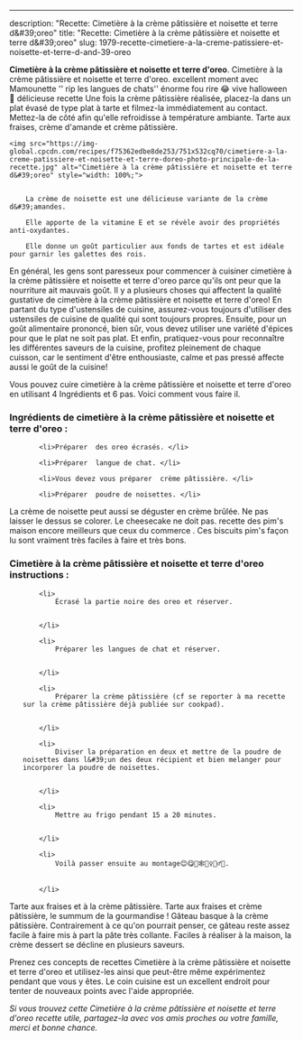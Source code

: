 ---
description: "Recette: Cimetière à la crème pâtissière et noisette et terre d&amp;#39;oreo"
title: "Recette: Cimetière à la crème pâtissière et noisette et terre d&amp;#39;oreo"
slug: 1979-recette-cimetiere-a-la-creme-patissiere-et-noisette-et-terre-d-and-39-oreo

<p>
	<strong>Cimetière à la crème pâtissière et noisette et terre d&#39;oreo</strong>. 
	Cimetière à la crème pâtissière et noisette et terre d&#39;oreo. excellent moment avec Mamounette &#39;&#39; rip les langues de chats&#39;&#39; énorme fou rire 😂 vive halloween 🦇 délicieuse recette Une fois la crème pâtissière réalisée, placez-la dans un plat évasé de type plat à tarte et filmez-la immédiatement au contact. Mettez-la de côté afin qu&#39;elle refroidisse à température ambiante. Tarte aux fraises, crème d&#39;amande et crème pâtissière.
</p>
<p>
	
	<img src="https://img-global.cpcdn.com/recipes/f75362edbe8de253/751x532cq70/cimetiere-a-la-creme-patissiere-et-noisette-et-terre-doreo-photo-principale-de-la-recette.jpg" alt="Cimetière à la crème pâtissière et noisette et terre d&#39;oreo" style="width: 100%;">
	
	
		La crème de noisette est une délicieuse variante de la crème d&#39;amandes.
	
		Elle apporte de la vitamine E et se révèle avoir des propriétés anti-oxydantes.
	
		Elle donne un goût particulier aux fonds de tartes et est idéale pour garnir les galettes des rois.
	
</p>

En général, les gens sont paresseux pour commencer à cuisiner cimetière à la crème pâtissière et noisette et terre d&#39;oreo parce qu'ils ont peur que la nourriture ait mauvais goût. Il y a plusieurs choses qui affectent la qualité gustative de cimetière à la crème pâtissière et noisette et terre d&#39;oreo! En partant du type d'ustensiles de cuisine, assurez-vous toujours d'utiliser des ustensiles de cuisine de qualité qui sont toujours propres. Ensuite, pour un goût alimentaire prononcé, bien sûr, vous devez utiliser une variété d'épices pour que le plat ne soit pas plat. Et enfin, pratiquez-vous pour reconnaître les différentes saveurs de la cuisine, profitez pleinement de chaque cuisson, car le sentiment d'être enthousiaste, calme et pas pressé affecte aussi le goût de la cuisine!

<!--inarticleads1-->

Vous pouvez cuire cimetière à la crème pâtissière et noisette et terre d&#39;oreo en utilisant 4 Ingrédients et 6 pas. Voici comment vous faire il.

<h3>Ingrédients de cimetière à la crème pâtissière et noisette et terre d&#39;oreo :</h3>

<ol>
	
		<li>Préparer  des oreo écrasés. </li>
	
		<li>Préparer  langue de chat. </li>
	
		<li>Vous devez vous préparer  crème pâtissière. </li>
	
		<li>Préparer  poudre de noisettes. </li>
	
</ol>

La crème de noisette peut aussi se déguster en crème brûlée. Ne pas laisser le dessus se colorer. Le cheesecake ne doit pas. recette des pim&#39;s maison encore meilleurs que ceux du commerce . Ces biscuits pim&#39;s façon lu sont vraiment très faciles à faire et très bons. 

<!--inarticleads2-->

<h3>Cimetière à la crème pâtissière et noisette et terre d&#39;oreo instructions :</h3>

<ol>
	
		<li>
			Écrasé la partie noire des oreo et réserver.
			
			
		</li>
	
		<li>
			Préparer les langues de chat et réserver.
			
			
		</li>
	
		<li>
			Préparer la crème pâtissière (cf se reporter à ma recette sur la crème pâtissière déjà publiée sur cookpad).
			
			
		</li>
	
		<li>
			Diviser la préparation en deux et mettre de la poudre de noisettes dans l&#39;un des deux récipient et bien melanger pour incorporer la poudre de noisettes.
			
			
		</li>
	
		<li>
			Mettre au frigo pendant 15 a 20 minutes.
			
			
		</li>
	
		<li>
			Voilà passer ensuite au montage😊😋👻🕸️🧟‍♀️🧟‍♂️🤺.
			
			
		</li>
	
</ol>

Tarte aux fraises et à la crème pâtissière. Tarte aux fraises et crème pâtissière, le summum de la gourmandise ! Gâteau basque à la crème pâtissière. Contrairement à ce qu&#39;on pourrait penser, ce gâteau reste assez facile à faire mis à part la pâte très collante. Faciles à réaliser à la maison, la crème dessert se décline en plusieurs saveurs. 

<!--inarticleads1-->

<p>
Prenez ces concepts de recettes Cimetière à la crème pâtissière et noisette et terre d&#39;oreo et utilisez-les ainsi que peut-être même expérimentez pendant que vous y êtes. Le coin cuisine est un excellent endroit pour tenter de nouveaux points avec l'aide appropriée.
</p>

<p>
<i>Si vous trouvez cette Cimetière à la crème pâtissière et noisette et terre d&#39;oreo recette utile, partagez-la avec vos amis proches ou votre famille, merci et bonne chance.</i>
</p>
